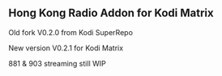 Hong Kong Radio Addon for Kodi Matrix
------------------------------------

Old fork V0.2.0 from Kodi SuperRepo

New version V0.2.1 for Kodi Matrix

881 & 903 streaming still WIP
